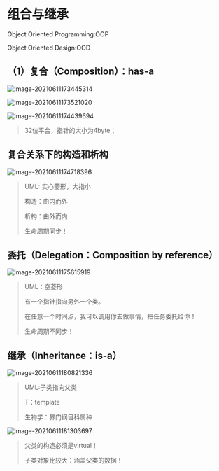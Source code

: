 # 组合与继承

Object Oriented Programming:OOP

Object Oriented Design:OOD

## （1）复合（Composition）：has-a

![image-20210611173445314](C:\Users\10858\AppData\Roaming\Typora\typora-user-images\image-20210611173445314.png)

![image-20210611173521020](C:\Users\10858\AppData\Roaming\Typora\typora-user-images\image-20210611173521020.png)

![image-20210611174439694](C:\Users\10858\AppData\Roaming\Typora\typora-user-images\image-20210611174439694.png)

> 32位平台，指针的大小为4byte；

## 复合关系下的构造和析构

![image-20210611174718396](C:\Users\10858\AppData\Roaming\Typora\typora-user-images\image-20210611174718396.png)

> UML: 实心菱形，大指小
>
> 构造：由内而外
>
> 析构：由外而内
>
> 生命周期同步！

## 委托（Delegation：Composition by reference）

![image-20210611175615919](C:\Users\10858\AppData\Roaming\Typora\typora-user-images\image-20210611175615919.png)

> UML：空菱形
>
> 有一个指针指向另外一个类。
>
> 在任意一个时间点，我可以调用你去做事情，把任务委托给你！
>
> 生命周期不同步！

## 继承（Inheritance：is-a）

![image-20210611180821336](C:\Users\10858\AppData\Roaming\Typora\typora-user-images\image-20210611180821336.png)

> UML:子类指向父类
>
> T：template
>
> 生物学：界门纲目科属种

![image-20210611181303697](C:\Users\10858\AppData\Roaming\Typora\typora-user-images\image-20210611181303697.png)

> 父类的构造必须是virtual！
>
> 子类对象比较大：涵盖父类的数据！